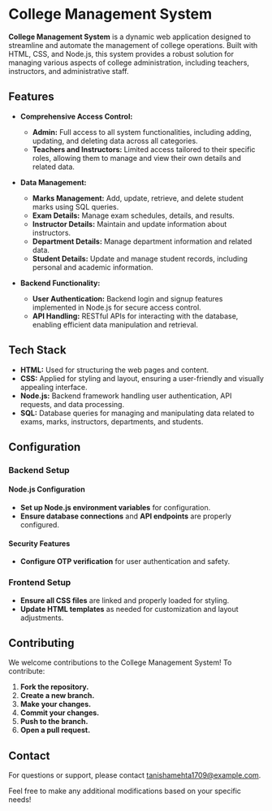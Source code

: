 # College Management System

**College Management System** is a dynamic web application designed to streamline and automate the management of college operations. Built with HTML, CSS, and Node.js, this system provides a robust solution for managing various aspects of college administration, including teachers, instructors, and administrative staff.

## Features

- **Comprehensive Access Control:**
  - **Admin:** Full access to all system functionalities, including adding, updating, and deleting data across all categories.
  - **Teachers and Instructors:** Limited access tailored to their specific roles, allowing them to manage and view their own details and related data.

- **Data Management:**
  - **Marks Management:** Add, update, retrieve, and delete student marks using SQL queries.
  - **Exam Details:** Manage exam schedules, details, and results.
  - **Instructor Details:** Maintain and update information about instructors.
  - **Department Details:** Manage department information and related data.
  - **Student Details:** Update and manage student records, including personal and academic information.

- **Backend Functionality:**
  - **User Authentication:** Backend login and signup features implemented in Node.js for secure access control.
  - **API Handling:** RESTful APIs for interacting with the database, enabling efficient data manipulation and retrieval.

## Tech Stack

- **HTML:** Used for structuring the web pages and content.
- **CSS:** Applied for styling and layout, ensuring a user-friendly and visually appealing interface.
- **Node.js:** Backend framework handling user authentication, API requests, and data processing.
- **SQL:** Database queries for managing and manipulating data related to exams, marks, instructors, departments, and students.

## Configuration

### Backend Setup

#### Node.js Configuration

- **Set up Node.js environment variables** for configuration.
- **Ensure database connections** and **API endpoints** are properly configured.

#### Security Features

- **Configure OTP verification** for user authentication and safety.

### Frontend Setup

- **Ensure all CSS files** are linked and properly loaded for styling.
- **Update HTML templates** as needed for customization and layout adjustments.

## Contributing

We welcome contributions to the College Management System! To contribute:

1. **Fork the repository.**
2. **Create a new branch.**
3. **Make your changes.**
4. **Commit your changes.**
5. **Push to the branch.**
6. **Open a pull request.**

## Contact

For questions or support, please contact [tanishamehta1709@example.com](mailto:tanishamehta1709@example.com).

Feel free to make any additional modifications based on your specific needs!

